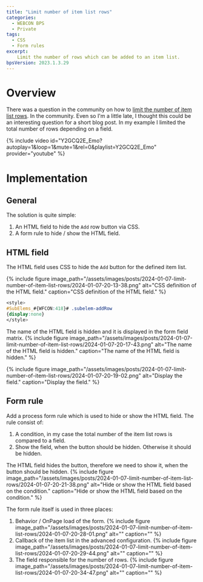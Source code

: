 ```yaml
---
title: "Limit number of item list rows"
categories:
  - WEBCON BPS   
  - Private  
tags:    
  - CSS
  - Form rules
excerpt:
    Limit the number of rows which can be added to an item list.
bpsVersion: 2023.1.3.29
---
```


# Overview  
There was a question in the community on how to [limit the number of item list rows](https://community.webcon.com/forum/thread/4146). In the community. Even so I'm a little late, I thought this could be an interesting question for a short blog post. In my example I limited the total number of rows depending on a field. 


{% include video id="Y2GCQ2E_Emo?autoplay=1&loop=1&mute=1&rel=0&playlist=Y2GCQ2E_Emo" provider="youtube" %}



# Implementation
## General
The solution is quite simple:
1. An HTML field to hide the `Add` row button via CSS.
2. A form rule to hide / show the HTML field. 

## HTML field
The HTML field uses CSS to hide the `Add` button for the defined item list. 

{% include figure image_path="/assets/images/posts/2024-01-07-limit-number-of-item-list-rows/2024-01-07-20-13-38.png" alt="CSS definition of the HTML field." caption="CSS definition of the HTML field." %}

```css
<style> 
#SubElems_#{WFCON:418}# .subelem-addRow 
{display:none}
</style>
```

The name of the HTML field is hidden and it is displayed in the form field matrix.
{% include figure image_path="/assets/images/posts/2024-01-07-limit-number-of-item-list-rows/2024-01-07-20-17-43.png" alt="The name of the HTML field is hidden." caption="The name of the HTML field is hidden." %}

{% include figure image_path="/assets/images/posts/2024-01-07-limit-number-of-item-list-rows/2024-01-07-20-19-02.png" alt="Display the field." caption="Display the field." %}

## Form rule
Add a process form rule which is used to hide or show the HTML field. The rule consist of:
1. A condition, in my case the total number of the item list rows is compared to a field.
2. Show the field, when the button should be hidden. Otherwise it should be hidden. 

The HTML field hides the button, therefore we need to show it, when the button should be hidden.
{% include figure image_path="/assets/images/posts/2024-01-07-limit-number-of-item-list-rows/2024-01-07-20-21-38.png" alt="Hide or show the HTML field based on the condition." caption="Hide or show the HTML field based on the condition." %}

The form rule itself is used in three places:
1. Behavior / OnPage load of the form. 
   {% include figure image_path="/assets/images/posts/2024-01-07-limit-number-of-item-list-rows/2024-01-07-20-28-01.png" alt="" caption="" %}
2. Callback of the item list in the advanced configuration.
   {% include figure image_path="/assets/images/posts/2024-01-07-limit-number-of-item-list-rows/2024-01-07-20-29-44.png" alt="" caption="" %}
3. The field responsible for the number of rows. 
   {% include figure image_path="/assets/images/posts/2024-01-07-limit-number-of-item-list-rows/2024-01-07-20-34-47.png" alt="" caption="" %}
